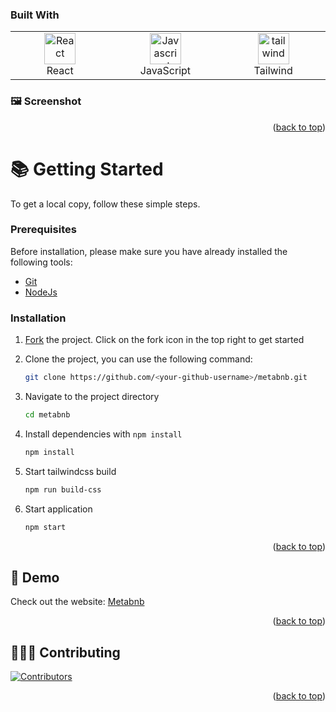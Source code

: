 <div id="top"></div>

### Built With

 <table width="100%">
     <tbody  width="100%">
  <tr  width="100%">
    <td align="center" width="333px">
      <a href="https://reactjs.org/" target="_blank" rel="noreferrer"><img src="https://raw.githubusercontent.com/danielcranney/readme-generator/main/public/icons/skills/react-colored.svg" width="50" height="50" alt="React" /></a>
      <br>React
    </td>

   <td align="Center" width="333px">
        <a href="https://developer.mozilla.org/en-US/docs/Web/JavaScript" target="_blank" rel="noreferrer"><img src="https://raw.githubusercontent.com/danielcranney/readme-generator/main/public/icons/skills/javascript-colored.svg" width="50" height="50" alt="Javascript" /></a>
    <br>JavaScript
    </td>
  <td align="Center" width="333px">
      <a href="https://tailwindcss.com/" target="_blank" rel="noreferrer"><img src="https://raw.githubusercontent.com/danielcranney/readme-generator/main/public/icons/skills/tailwindcss-colored.svg" width="50" height="50" alt="tailwind" /></a>
    <br>Tailwind
    </td>
  </tr>
</tbody>
  </table>
  

### 🖼️ Screenshot


<p align="right">(<a href="#top">back to top</a>)</p>

# 📚 Getting Started

To get a local copy, follow these simple steps.

### Prerequisites

Before installation, please make sure you have already installed the following tools:

- [Git](https://git-scm.com/downloads)
- [NodeJs](https://nodejs.org/en/download/)

### Installation

1. [Fork](https://github.com/Cornerstone-04/metabnb/fork) the project. Click on the fork icon in the top right to get started
2. Clone the project, you can use the following command:

   ```bash
   git clone https://github.com/<your-github-username>/metabnb.git
   ```

3. Navigate to the project directory

   ```bash
   cd metabnb
   ```

4. Install dependencies with `npm install`

   ```bash
   npm install
   ```

5. Start tailwindcss build

   ```bash
   npm run build-css
   ```

6. Start application

   ```bash
   npm start
   ```

<p align="right">(<a href="#top">back to top</a>)</p>

## 🎨 Demo

Check out the website: [Metabnb](https://metabnb-sage-phi.vercel.app/)

<p align="right">(<a href="#top">back to top</a>)</p>

## 👩🏽‍💻 Contributing

[![Contributors](https://contrib.rocks/image?repo=Cornerstone-04/metabnb)](https://github.com/Cornerstone-04/metabnb/graphs/contributors)

<p align="right">(<a href="#top">back to top</a>)</p>

